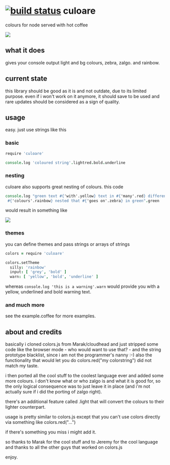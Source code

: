 [![build status](https://secure.travis-ci.org/strathausen/culoare.png)](http://travis-ci.org/strathausen/culoare)
culoare
=======

colours for node served with hot coffee

<img src="http://i.imgur.com/EW6Jv.gif" />

what it does
------------

gives your console output light and bg colours, zebra, zalgo. and rainbow. 

current state
-------------

this library should be good as it is and not outdate, due to its limited
purpose. even if i won't work on it anymore, it should save to be used and
rare updates should be considered as a sign of quality.

usage
-----

easy. just use strings like this

### basic

```coffee
require 'culoare'

console.log 'coloured string'.lightred.bold.underline
```

### nesting

culoare also supports great nesting of colours. this code

```coffee
console.log "green text #{'with'.yellow} text in #{'many'.red} different
 #{'colours'.rainbow} nested that #{'goes on'.zebra} in green".green
```

would result in something like

<img src="http://i.imgur.com/WrDB7.png" />

### themes

you can define themes and pass strings or arrays of strings

```coffee
colors = require 'culoare'

colors.setTheme
  silly: 'rainbow'
  input: [ 'grey', 'bold' ]
  warn: [ 'yellow', 'bold', 'underline' ]
```

whereas `console.log 'this is a warning'.warn` would provide you with a 
yellow, underlined and bold warning text.

### and much more

see the example.coffee for more examples.

about and credits
-----------------

basically i cloned colors.js from Marak/cloudhead and just stripped some code
like the browser mode - who would want to use that? - and the string prototype
blacklist, since i am not the programmer's nanny :-) also the functionality
that would let you do colors.red("my colorstring") did not match my taste.

i then ported all the cool stuff to the coolest language ever and added some 
more colours. i don't know what or who zalgo is and what it is good for, so the
only logical consequence was to just leave it in place (and i'm not actually 
sure if i did the porting of zalgo right).

there's an additional feature called .light that will convert the colours to
their lighter counterpart.

usage is pretty similar to colors.js except that you can't use colors directly
via something like colors.red("...")

if there's something you miss i might add it.

so thanks to Marak for the cool stuff and to Jeremy for the cool language and
thanks to all the other guys that worked on colors.js

enjoy.
